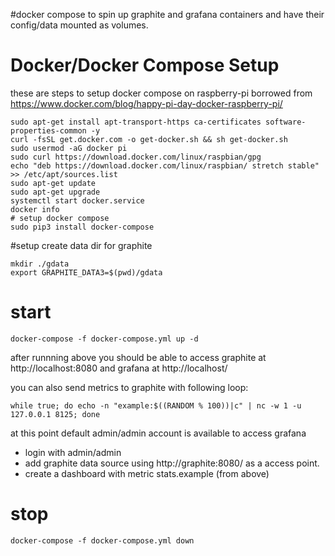 #docker compose to spin up graphite and grafana containers and have their config/data mounted as volumes.



# Docker/Docker Compose Setup

these are steps to setup docker compose on raspberry-pi borrowed from https://www.docker.com/blog/happy-pi-day-docker-raspberry-pi/

```
sudo apt-get install apt-transport-https ca-certificates software-properties-common -y
curl -fsSL get.docker.com -o get-docker.sh && sh get-docker.sh
sudo usermod -aG docker pi
sudo curl https://download.docker.com/linux/raspbian/gpg
echo "deb https://download.docker.com/linux/raspbian/ stretch stable" >> /etc/apt/sources.list
sudo apt-get update
sudo apt-get upgrade
systemctl start docker.service
docker info
# setup docker compose
sudo pip3 install docker-compose
```


#setup
create data dir for graphite
```
mkdir ./gdata
export GRAPHITE_DATA3=$(pwd)/gdata
```



# start
```
docker-compose -f docker-compose.yml up -d
```
after runnning above you should be able to access graphite at http://localhost:8080 and grafana at http://localhost/

you can also send metrics to graphite with following loop:
```
while true; do echo -n "example:$((RANDOM % 100))|c" | nc -w 1 -u 127.0.0.1 8125; done
```


at this point default admin/admin account is available to access grafana 
 - login with admin/admin 
 - add graphite data source using http://graphite:8080/ as a access point.
 - create a dashboard with metric stats.example (from above)






# stop

```
docker-compose -f docker-compose.yml down
```


